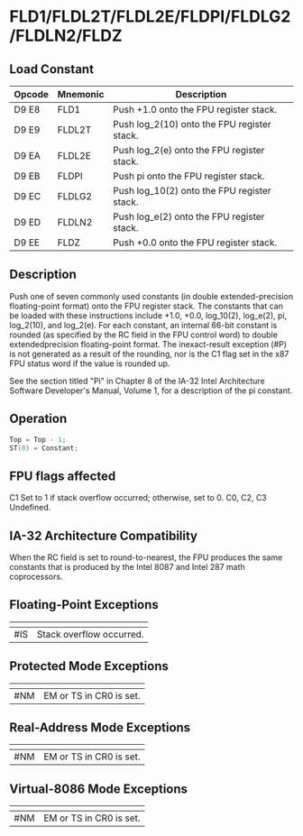 # FLD1/FLDL2T/FLDL2E/FLDPI/FLDLG2/FLDLN2/FLDZ
 
## Load Constant
 
 
|Opcode|Mnemonic|Description|
|-|-|-|
|D9 E8|FLD1|Push +1.0 onto the FPU register stack.|
|D9 E9|FLDL2T|Push log_2(10) onto the FPU register stack.|
|D9 EA|FLDL2E|Push log_2(e) onto the FPU register stack.|
|D9 EB|FLDPI|Push pi onto the FPU register stack.|
|D9 EC|FLDLG2|Push log_10(2) onto the FPU register stack.|
|D9 ED|FLDLN2|Push log_e(2) onto the FPU register stack.|
|D9 EE|FLDZ|Push +0.0 onto the FPU register stack.|
 
## Description
 
Push one of seven commonly used constants (in double extended-precision floating-point format) onto the FPU register stack. The constants that can be loaded with these instructions include +1.0, +0.0, log_10(2), log_e(2), pi, log_2(10), and log_2(e). For each constant, an internal 66-bit constant is rounded (as specified by the RC field in the FPU control word) to double extendedprecision floating-point format. The inexact-result exception (#P) is not generated as a result of the rounding, nor is the C1 flag set in the x87 FPU status word if the value is rounded up.
 
See the section titled "Pi" in Chapter 8 of the IA-32 Intel Architecture Software Developer's Manual, Volume 1, for a description of the pi constant.
 
 
## Operation
 
```c
Top = Top - 1;
ST(0) = Constant;

```
 
 
## FPU flags affected
 
C1 Set to 1 if stack overflow occurred; otherwise, set to 0.
C0, C2, C3 Undefined.

 
 
## IA-32 Architecture Compatibility
 
When the RC field is set to round-to-nearest, the FPU produces the same constants that is produced by the Intel 8087 and Intel 287 math coprocessors.

 
 
## Floating-Point Exceptions
 
|[]()||
|-|-|
|#IS|Stack overflow occurred.|
 
## Protected Mode Exceptions
 
|[]()||
|-|-|
|#NM|EM or TS in CR0 is set.|
 
## Real-Address Mode Exceptions
 
|[]()||
|-|-|
|#NM|EM or TS in CR0 is set.|
 
## Virtual-8086 Mode Exceptions
 
|[]()||
|-|-|
|#NM|EM or TS in CR0 is set.|
